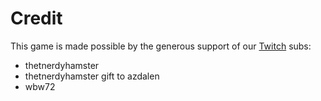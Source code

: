 # Credit

This game is made possible by the generous support of our [Twitch](https://twitch.com/sorskoot) subs:

- thetnerdyhamster
- thetnerdyhamster gift to azdalen
- wbw72
